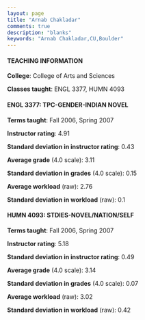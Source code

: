 ```yaml
---
layout: page
title: "Arnab Chakladar" 
comments: true
description: "blanks"
keywords: "Arnab Chakladar,CU,Boulder"
---
```

<head>
<script src="https://ajax.googleapis.com/ajax/libs/jquery/2.1.3/jquery.min.js"></script>
<script src="https://dl.dropboxusercontent.com/s/pc42nxpaw1ea4o9/highcharts.js?dl=0"></script>
<!-- <script src="../assets/js/highcharts.js"></script> -->
<style type="text/css">@font-face {
	font-family: "Bebas Neue";
	src: url(https://www.filehosting.org/file/details/544349/BebasNeue Regular.otf) format("opentype");
	}
	h1.Bebas { 
		font-family: "Bebas Neue", Verdana, Tahoma;
	}
</style>
</head>
	   
#### TEACHING INFORMATION

**College**: College of Arts and Sciences

**Classes taught**: ENGL 3377, HUMN 4093

#### ENGL 3377: TPC-GENDER-INDIAN NOVEL

**Terms taught**: Fall 2006, Spring 2007

**Instructor rating**: 4.91

**Standard deviation in instructor rating**: 0.43

**Average grade** (4.0 scale): 3.11

**Standard deviation in grades** (4.0 scale): 0.15

**Average workload** (raw): 2.76

**Standard deviation in workload** (raw): 0.1

#### HUMN 4093: STDIES-NOVEL/NATION/SELF

**Terms taught**: Fall 2006, Spring 2007

**Instructor rating**: 5.18

**Standard deviation in instructor rating**: 0.49

**Average grade** (4.0 scale): 3.14

**Standard deviation in grades** (4.0 scale): 0.07

**Average workload** (raw): 3.02

**Standard deviation in workload** (raw): 0.42

